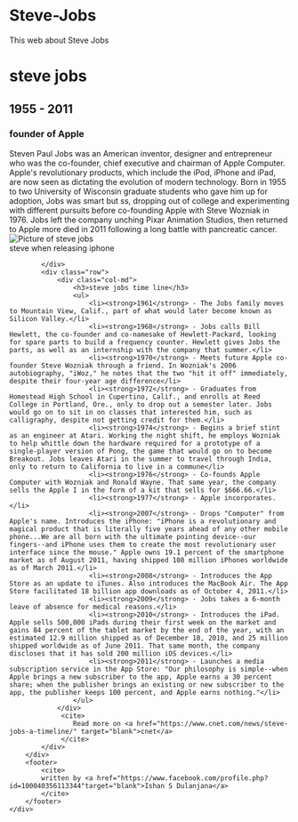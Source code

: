 # Steve-Jobs
This web about Steve Jobs
<!DOCTYPE html>
<head>
    <title>Steve Jobs</title>
</head>
<body>
    <div class="container">
        <div class="jumbotron">
            <div class="row">
                <div class="col-md">
                    <h1>steve jobs</h1>
                    <h2>1955 - 2011</h2>
                    <h3>founder of Apple</h3>
                    <div>
                        Steven Paul Jobs was an American 
                        inventor, designer and entrepreneur 
                        who was the co-founder, chief 
                        executive and chairman of Apple 
                        Computer. Apple's revolutionary 
                        products, which include the iPod, 
                        iPhone and iPad, are now seen as 
                        dictating the evolution of modern 
                        technology. 
                        Born in 1955 to two University of 
                        Wisconsin graduate students who gave 
                        him up for adoption, Jobs was smart but
                        ss, dropping out of college and 
                        experimenting with different pursuits 
                        before co-founding Apple with Steve 
                        Wozniak in 1976. Jobs left the company 
                        unching Pixar Animation Studios, then 
                        returned to Apple more
                        died in 2011 following a long battle 
                        with pancreatic cancer. 
                    </div>
                    <div class="thumbnall">
                        <img src="img/steve.jpg" alt="Picture of steve jobs" class="img main">
                        <div class=caption>
                            steve when releasing iphone
                        </div>
                    </div>
                </div>

            </div>
            <div class="row">
                <div class="col-md">
                    <h3>steve jobs time line</h3>
                    <ul>
                        <li><strong>1961</strong> - The Jobs family moves to Mountain View, Calif., part of what would later become known as Silicon Valley.</li>
                        <li><strong>1968</strong> - Jobs calls Bill Hewlett, the co-founder and co-namesake of Hewlett-Packard, looking for spare parts to build a frequency counter. Hewlett gives Jobs the parts, as well as an internship with the company that summer.</li>
                        <li><strong>1970</strong> - Meets future Apple co-founder Steve Wozniak through a friend. In Wozniak's 2006 autobiography, "iWoz," he notes that the two "hit it off" immediately, despite their four-year age difference</li>
                        <li><strong>1972</strong> - Graduates from Homestead High School in Cupertino, Calif., and enrolls at Reed College in Portland, Ore., only to drop out a semester later. Jobs would go on to sit in on classes that interested him, such as calligraphy, despite not getting credit for them.</li>
                        <li><strong>1974</strong> - Begins a brief stint as an engineer at Atari. Working the night shift, he employs Wozniak to help whittle down the hardware required for a prototype of a single-player version of Pong, the game that would go on to become Breakout. Jobs leaves Atari in the summer to travel through India, only to return to California to live in a commune</li>
                        <li><strong>1976</strong> - Co-founds Apple Computer with Wozniak and Ronald Wayne. That same year, the company sells the Apple I in the form of a kit that sells for $666.66.</li>
                        <li><strong>1977</strong> - Apple incorporates.</li>
                        <li><strong>2007</strong> - Drops "Computer" from Apple's name. Introduces the iPhone: "iPhone is a revolutionary and magical product that is literally five years ahead of any other mobile phone...We are all born with the ultimate pointing device--our fingers--and iPhone uses them to create the most revolutionary user interface since the mouse." Apple owns 19.1 percent of the smartphone market as of August 2011, having shipped 108 million iPhones worldwide as of March 2011.</li>
                        <li><strong>2008</strong> - Introduces the App Store as an update to iTunes. Also introduces the MacBook Air. The App Store facilitated 18 billion app downloads as of October 4, 2011.</li>
                        <li><strong>2009</strong> - Jobs takes a 6-month leave of absence for medical reasons.</li>
                        <li><strong>2010</strong> - Introduces the iPad. Apple sells 500,000 iPads during their first week on the market and gains 84 percent of the tablet market by the end of the year, with an estimated 12.9 million shipped as of December 10, 2010, and 25 million shipped worldwide as of June 2011. That same month, the company discloses that it has sold 200 million iOS devices.</li>
                        <li><strong>2011</strong> - Launches a media subscription service in the App Store: "Our philosophy is simple--when Apple brings a new subscriber to the app, Apple earns a 30 percent share; when the publisher brings an existing or new subscriber to the app, the publisher keeps 100 percent, and Apple earns nothing."</li>
                    </ul>
                </div>
                 <cite>
                    Read more on <a href="https://www.cnet.com/news/steve-jobs-a-timeline/" target="blank">cnet</a> 
                 </cite>
            </div>
        </div>
        <footer>
            <cite>
            written by <a href="https://www.facebook.com/profile.php?id=100040356113344"target="blank">Ishan S Dulanjana</a>
            </cite>
        </footer>
    </div>
</body>
</html>
